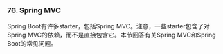 ### 76. Spring MVC

Spring Boot有许多starter，包括Spring MVC。注意，一些starter包含了对Spring MVC的依赖，而不是直接包含它。本节回答有关Spring MVC和Spring Boot的常见问题。

